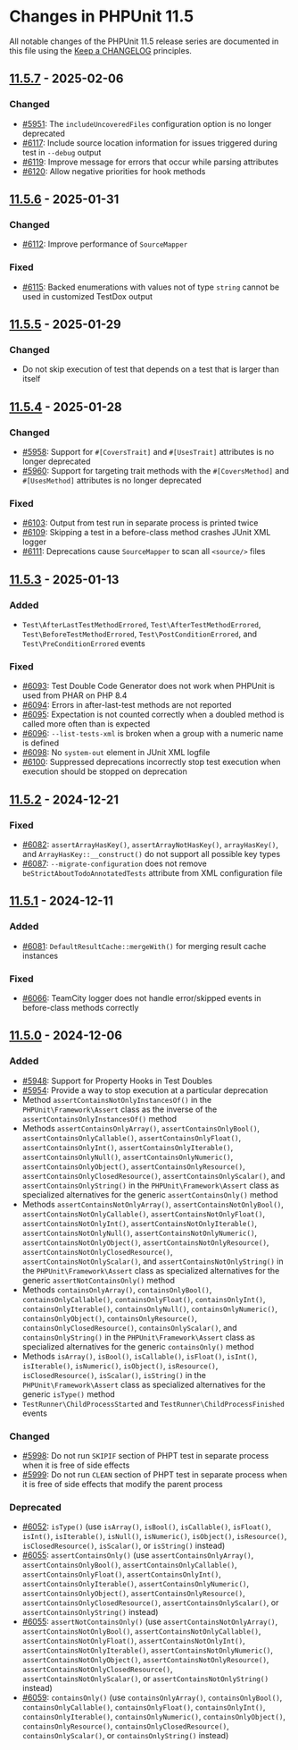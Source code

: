 # Changes in PHPUnit 11.5

All notable changes of the PHPUnit 11.5 release series are documented in this file using the [Keep a CHANGELOG](https://keepachangelog.com/) principles.

## [11.5.7] - 2025-02-06

### Changed

* [#5951](https://github.com/sebastianbergmann/phpunit/issues/5951): The `includeUncoveredFiles` configuration option is no longer deprecated
* [#6117](https://github.com/sebastianbergmann/phpunit/issues/6117): Include source location information for issues triggered during test in `--debug` output
* [#6119](https://github.com/sebastianbergmann/phpunit/issues/6119): Improve message for errors that occur while parsing attributes
* [#6120](https://github.com/sebastianbergmann/phpunit/issues/6120): Allow negative priorities for hook methods

## [11.5.6] - 2025-01-31

### Changed

* [#6112](https://github.com/sebastianbergmann/phpunit/pull/6112): Improve performance of `SourceMapper`

### Fixed

* [#6115](https://github.com/sebastianbergmann/phpunit/issues/6115): Backed enumerations with values not of type `string` cannot be used in customized TestDox output

## [11.5.5] - 2025-01-29

### Changed

* Do not skip execution of test that depends on a test that is larger than itself

## [11.5.4] - 2025-01-28

### Changed

* [#5958](https://github.com/sebastianbergmann/phpunit/issues/5958): Support for `#[CoversTrait]` and `#[UsesTrait]` attributes is no longer deprecated
* [#5960](https://github.com/sebastianbergmann/phpunit/issues/5960): Support for targeting trait methods with the `#[CoversMethod]` and `#[UsesMethod]` attributes is no longer deprecated

### Fixed

* [#6103](https://github.com/sebastianbergmann/phpunit/issues/6103): Output from test run in separate process is printed twice
* [#6109](https://github.com/sebastianbergmann/phpunit/issues/6109): Skipping a test in a before-class method crashes JUnit XML logger
* [#6111](https://github.com/sebastianbergmann/phpunit/issues/6111): Deprecations cause `SourceMapper` to scan all `<source/>` files

## [11.5.3] - 2025-01-13

### Added

* `Test\AfterLastTestMethodErrored`, `Test\AfterTestMethodErrored`, `Test\BeforeTestMethodErrored`, `Test\PostConditionErrored`, and `Test\PreConditionErrored` events

### Fixed

* [#6093](https://github.com/sebastianbergmann/phpunit/issues/6093): Test Double Code Generator does not work when PHPUnit is used from PHAR on PHP 8.4
* [#6094](https://github.com/sebastianbergmann/phpunit/issues/6094): Errors in after-last-test methods are not reported
* [#6095](https://github.com/sebastianbergmann/phpunit/issues/6095): Expectation is not counted correctly when a doubled method is called more often than is expected
* [#6096](https://github.com/sebastianbergmann/phpunit/issues/6096): `--list-tests-xml` is broken when a group with a numeric name is defined
* [#6098](https://github.com/sebastianbergmann/phpunit/issues/6098): No `system-out` element in JUnit XML logfile
* [#6100](https://github.com/sebastianbergmann/phpunit/issues/6100): Suppressed deprecations incorrectly stop test execution when execution should be stopped on deprecation

## [11.5.2] - 2024-12-21

### Fixed

* [#6082](https://github.com/sebastianbergmann/phpunit/issues/6082): `assertArrayHasKey()`, `assertArrayNotHasKey()`, `arrayHasKey()`, and `ArrayHasKey::__construct()` do not support all possible key types
* [#6087](https://github.com/sebastianbergmann/phpunit/issues/6087): `--migrate-configuration` does not remove `beStrictAboutTodoAnnotatedTests` attribute from XML configuration file

## [11.5.1] - 2024-12-11

### Added

* [#6081](https://github.com/sebastianbergmann/phpunit/pull/6081): `DefaultResultCache::mergeWith()` for merging result cache instances

### Fixed

* [#6066](https://github.com/sebastianbergmann/phpunit/pull/6066): TeamCity logger does not handle error/skipped events in before-class methods correctly

## [11.5.0] - 2024-12-06

### Added

* [#5948](https://github.com/sebastianbergmann/phpunit/pull/5948): Support for Property Hooks in Test Doubles
* [#5954](https://github.com/sebastianbergmann/phpunit/issues/5954): Provide a way to stop execution at a particular deprecation
* Method `assertContainsNotOnlyInstancesOf()` in the `PHPUnit\Framework\Assert` class as the inverse of the `assertContainsOnlyInstancesOf()` method
* Methods `assertContainsOnlyArray()`, `assertContainsOnlyBool()`, `assertContainsOnlyCallable()`, `assertContainsOnlyFloat()`, `assertContainsOnlyInt()`, `assertContainsOnlyIterable()`, `assertContainsOnlyNull()`, `assertContainsOnlyNumeric()`, `assertContainsOnlyObject()`, `assertContainsOnlyResource()`, `assertContainsOnlyClosedResource()`, `assertContainsOnlyScalar()`, and `assertContainsOnlyString()` in the `PHPUnit\Framework\Assert` class as specialized alternatives for the generic `assertContainsOnly()` method
* Methods `assertContainsNotOnlyArray()`, `assertContainsNotOnlyBool()`, `assertContainsNotOnlyCallable()`, `assertContainsNotOnlyFloat()`, `assertContainsNotOnlyInt()`, `assertContainsNotOnlyIterable()`, `assertContainsNotOnlyNull()`, `assertContainsNotOnlyNumeric()`, `assertContainsNotOnlyObject()`, `assertContainsNotOnlyResource()`, `assertContainsNotOnlyClosedResource()`, `assertContainsNotOnlyScalar()`, and `assertContainsNotOnlyString()` in the `PHPUnit\Framework\Assert` class as specialized alternatives for the generic `assertNotContainsOnly()` method
* Methods `containsOnlyArray()`, `containsOnlyBool()`, `containsOnlyCallable()`, `containsOnlyFloat()`, `containsOnlyInt()`, `containsOnlyIterable()`, `containsOnlyNull()`, `containsOnlyNumeric()`, `containsOnlyObject()`, `containsOnlyResource()`, `containsOnlyClosedResource()`, `containsOnlyScalar()`, and `containsOnlyString()` in the `PHPUnit\Framework\Assert` class as specialized alternatives for the generic `containsOnly()` method
* Methods `isArray()`, `isBool()`, `isCallable()`, `isFloat()`, `isInt()`, `isIterable()`, `isNumeric()`, `isObject()`, `isResource()`, `isClosedResource()`, `isScalar()`, `isString()` in the `PHPUnit\Framework\Assert` class as specialized alternatives for the generic `isType()` method
* `TestRunner\ChildProcessStarted` and `TestRunner\ChildProcessFinished` events

### Changed

* [#5998](https://github.com/sebastianbergmann/phpunit/pull/5998): Do not run `SKIPIF` section of PHPT test in separate process when it is free of side effects
* [#5999](https://github.com/sebastianbergmann/phpunit/pull/5999): Do not run `CLEAN` section of PHPT test in separate process when it is free of side effects that modify the parent process

### Deprecated

* [#6052](https://github.com/sebastianbergmann/phpunit/issues/6052): `isType()` (use `isArray()`, `isBool()`, `isCallable()`, `isFloat()`, `isInt()`, `isIterable()`, `isNull()`, `isNumeric()`, `isObject()`, `isResource()`, `isClosedResource()`, `isScalar()`, or `isString()` instead)
* [#6055](https://github.com/sebastianbergmann/phpunit/issues/6055): `assertContainsOnly()` (use `assertContainsOnlyArray()`, `assertContainsOnlyBool()`, `assertContainsOnlyCallable()`, `assertContainsOnlyFloat()`, `assertContainsOnlyInt()`, `assertContainsOnlyIterable()`, `assertContainsOnlyNumeric()`, `assertContainsOnlyObject()`, `assertContainsOnlyResource()`, `assertContainsOnlyClosedResource()`, `assertContainsOnlyScalar()`, or `assertContainsOnlyString()` instead)
* [#6055](https://github.com/sebastianbergmann/phpunit/issues/6055): `assertNotContainsOnly()` (use `assertContainsNotOnlyArray()`, `assertContainsNotOnlyBool()`, `assertContainsNotOnlyCallable()`, `assertContainsNotOnlyFloat()`, `assertContainsNotOnlyInt()`, `assertContainsNotOnlyIterable()`, `assertContainsNotOnlyNumeric()`, `assertContainsNotOnlyObject()`, `assertContainsNotOnlyResource()`, `assertContainsNotOnlyClosedResource()`, `assertContainsNotOnlyScalar()`, or `assertContainsNotOnlyString()` instead)
* [#6059](https://github.com/sebastianbergmann/phpunit/issues/6059): `containsOnly()` (use `containsOnlyArray()`, `containsOnlyBool()`, `containsOnlyCallable()`, `containsOnlyFloat()`, `containsOnlyInt()`, `containsOnlyIterable()`, `containsOnlyNumeric()`, `containsOnlyObject()`, `containsOnlyResource()`, `containsOnlyClosedResource()`, `containsOnlyScalar()`, or `containsOnlyString()` instead)

[11.5.7]: https://github.com/sebastianbergmann/phpunit/compare/11.5.6...11.5.7
[11.5.6]: https://github.com/sebastianbergmann/phpunit/compare/11.5.5...11.5.6
[11.5.5]: https://github.com/sebastianbergmann/phpunit/compare/11.5.4...11.5.5
[11.5.4]: https://github.com/sebastianbergmann/phpunit/compare/11.5.3...11.5.4
[11.5.3]: https://github.com/sebastianbergmann/phpunit/compare/11.5.2...11.5.3
[11.5.2]: https://github.com/sebastianbergmann/phpunit/compare/11.5.1...11.5.2
[11.5.1]: https://github.com/sebastianbergmann/phpunit/compare/11.5.0...11.5.1
[11.5.0]: https://github.com/sebastianbergmann/phpunit/compare/11.4.4...11.5.0
